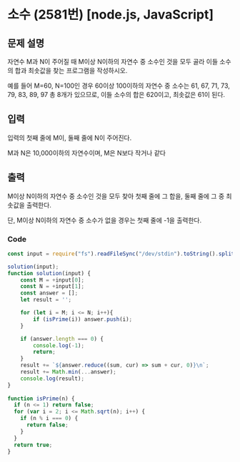 # 소수 (2581번) [node.js, JavaScript] 

## 문제 설명
자연수 M과 N이 주어질 때 M이상 N이하의 자연수 중 소수인 것을 모두 골라 이들 소수의 합과 최솟값을 찾는 프로그램을 작성하시오.

예를 들어 M=60, N=100인 경우 60이상 100이하의 자연수 중 소수는 61, 67, 71, 73, 79, 83, 89, 97 총 8개가 있으므로, 이들 소수의 합은 620이고, 최솟값은 61이 된다.

## 입력
입력의 첫째 줄에 M이, 둘째 줄에 N이 주어진다.

M과 N은 10,000이하의 자연수이며, M은 N보다 작거나 같다

## 출력
M이상 N이하의 자연수 중 소수인 것을 모두 찾아 첫째 줄에 그 합을, 둘째 줄에 그 중 최솟값을 출력한다. 

단, M이상 N이하의 자연수 중 소수가 없을 경우는 첫째 줄에 -1을 출력한다.

### Code
```js
const input = require("fs").readFileSync("/dev/stdin").toString().split("\n"); 

solution(input);
function solution(input) {
    const M = +input[0];
    const N = +input[1];
    const answer = [];
    let result = '';

    for (let i = M; i <= N; i++){
        if (isPrime(i)) answer.push(i);
    }

    if (answer.length === 0) {
        console.log(-1);
        return;
    }
    result += `${answer.reduce((sum, cur) => sum + cur, 0)}\n`;
    result += Math.min(...answer);
    console.log(result);
}
    
function isPrime(n) {
  if (n <= 1) return false;
  for (var i = 2; i <= Math.sqrt(n); i++) {
    if (n % i === 0) {
      return false;
    }
  }
  return true;
}
```
